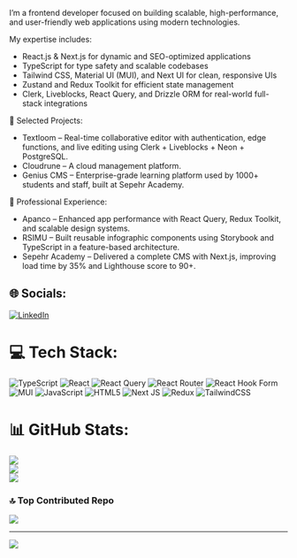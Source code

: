I’m a frontend developer focused on building scalable, high-performance, and user-friendly web applications using modern technologies.

My expertise includes:
- React.js & Next.js for dynamic and SEO-optimized applications
- TypeScript for type safety and scalable codebases
- Tailwind CSS, Material UI (MUI), and Next UI for clean, responsive UIs
- Zustand and Redux Toolkit for efficient state management
- Clerk, Liveblocks, React Query, and Drizzle ORM for real-world full-stack integrations

🧩 Selected Projects:
- Textloom – Real-time collaborative editor with authentication, edge functions, and live editing using Clerk + Liveblocks + Neon + PostgreSQL.
- Cloudrune – A cloud management platform.
- Genius CMS – Enterprise-grade learning platform used by 1000+ students and staff, built at Sepehr Academy.

🔧 Professional Experience:
- Apanco – Enhanced app performance with React Query, Redux Toolkit, and scalable design systems.
- RSIMU – Built reusable infographic components using Storybook and TypeScript in a feature-based architecture.
- Sepehr Academy – Delivered a complete CMS with Next.js, improving load time by 35% and Lighthouse score to 90+.

## 🌐 Socials:
[![LinkedIn](https://img.shields.io/badge/LinkedIn-%230077B5.svg?logo=linkedin&logoColor=white)](https://linkedin.com/in/mohammad-bekran) 

# 💻 Tech Stack:
![TypeScript](https://img.shields.io/badge/typescript-%23007ACC.svg?style=for-the-badge&logo=typescript&logoColor=white) ![React](https://img.shields.io/badge/react-%2320232a.svg?style=for-the-badge&logo=react&logoColor=%2361DAFB) ![React Query](https://img.shields.io/badge/-React%20Query-FF4154?style=for-the-badge&logo=react%20query&logoColor=white) ![React Router](https://img.shields.io/badge/React_Router-CA4245?style=for-the-badge&logo=react-router&logoColor=white) ![React Hook Form](https://img.shields.io/badge/React%20Hook%20Form-%23EC5990.svg?style=for-the-badge&logo=reacthookform&logoColor=white) ![MUI](https://img.shields.io/badge/MUI-%230081CB.svg?style=for-the-badge&logo=mui&logoColor=white) ![JavaScript](https://img.shields.io/badge/javascript-%23323330.svg?style=for-the-badge&logo=javascript&logoColor=%23F7DF1E) ![HTML5](https://img.shields.io/badge/html5-%23E34F26.svg?style=for-the-badge&logo=html5&logoColor=white) ![Next JS](https://img.shields.io/badge/Next-black?style=for-the-badge&logo=next.js&logoColor=white) ![Redux](https://img.shields.io/badge/redux-%23593d88.svg?style=for-the-badge&logo=redux&logoColor=white) ![TailwindCSS](https://img.shields.io/badge/tailwindcss-%2338B2AC.svg?style=for-the-badge&logo=tailwind-css&logoColor=white)
# 📊 GitHub Stats:
![](https://github-readme-stats.vercel.app/api?username=MohammadBekran&theme=dark&hide_border=false&include_all_commits=true&count_private=false)<br/>
![](https://github-readme-streak-stats.herokuapp.com/?user=MohammadBekran&theme=dark&hide_border=false)<br/>
![](https://github-readme-stats.vercel.app/api/top-langs/?username=MohammadBekran&theme=dark&hide_border=false&include_all_commits=true&count_private=false&layout=compact)

### 🔝 Top Contributed Repo
![](https://github-contributor-stats.vercel.app/api?username=MohammadBekran&limit=5&theme=dark&combine_all_yearly_contributions=true)

---
[![](https://visitcount.itsvg.in/api?id=MohammadBekran&icon=0&color=0)](https://visitcount.itsvg.in)

<!-- Proudly created with GPRM ( https://gprm.itsvg.in ) -->
